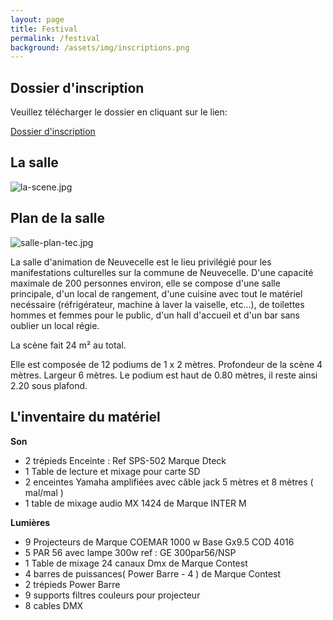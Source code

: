 ```yaml
---
layout: page
title: Festival
permalink: /festival
background: /assets/img/inscriptions.png
---
```

## Dossier d'inscription

Veuillez télécharger le dossier en cliquant sur le lien:

[Dossier d'inscription][dossier-inscription]


## La salle
![la-scene.jpg]({{site.baseurl}}/la-scene.jpg)



## Plan de la salle  
![salle-plan-tec.jpg]({{site.baseurl}}/salle-plan-tec.jpg)

La salle d'animation de Neuvecelle est le lieu privilégié pour les manifestations culturelles sur la commune de Neuvecelle.
D'une capacité maximale de 200 personnes environ, elle se compose d'une salle principale, d'un local de rangement, d'une cuisine avec tout le matériel necéssaire (réfrigérateur, machine à laver la vaiselle, etc...), de toilettes hommes et femmes pour le public, d'un hall d'accueil et d'un bar sans oublier un local régie.

La scène fait 24 m² au total.

Elle est composée de 12 podiums de 1 x 2 mètres.
Profondeur de la scène 4 mètres.
Largeur 6 mètres.
Le podium est haut de 0.80 mètres, il reste ainsi 2.20 sous plafond.



## L'inventaire du matériel

**Son**

* 2 trépieds Enceinte : Ref SPS-502 Marque Dteck
* 1 Table de lecture et mixage pour carte SD
* 2 enceintes Yamaha amplifiées avec câble jack 5 mètres et 8 mètres ( mal/mal )
* 1 table de mixage audio MX 1424 de Marque INTER M
 
 **Lumières**

* 9 Projecteurs de Marque COEMAR 1000 w Base Gx9.5 COD 4016
* 5 PAR 56 avec lampe 300w ref : GE 300par56/NSP
* 1 Table de mixage 24 canaux Dmx de Marque Contest
* 4 barres de puissances( Power Barre - 4 ) de Marque Contest
* 2 trépieds Power Barre
* 9 supports filtres couleurs pour projecteur
* 8 cables DMX


[dossier-inscription]: https://jekyllrb.com/docs/home
